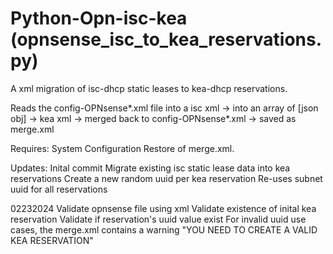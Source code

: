 # Python-Opn-isc-kea (opnsense_isc_to_kea_reservations.py)

A xml migration of isc-dhcp static leases to kea-dhcp reservations.

Reads the config-OPNsense*.xml file into a 
isc xml -> into an array of [json obj] -> kea xml
-> merged back to config-OPNsense*.xml -> saved as merge.xml

Requires: System Configuration Restore of merge.xml.

Updates:
Inital commit
    Migrate existing isc static lease data into kea reservations
    Create a new random uuid per kea reservation
    Re-uses subnet uuid for all reservations

02232024
    Validate opnsense file using <opnsense> xml
    Validate existence of inital kea reservation
    Validate if reservation's uuid value exist
    For invalid uuid use cases, the merge.xml
    contains a <uuid> warning "YOU NEED TO CREATE 
    A VALID KEA RESERVATION"

     















